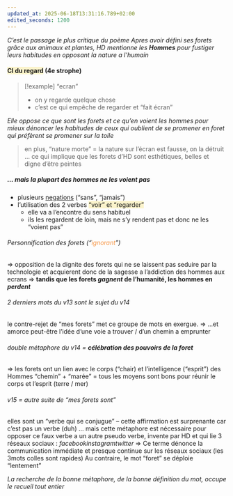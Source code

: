 ```yaml
---
updated_at: 2025-06-18T13:31:16.789+02:00
edited_seconds: 1200
---
```

_C’est le passage le plus critique du poème
Apres avoir défini ses forets grâce aux animaux et plantes, HD mentionne les **Hommes** pour fustiger leurs habitudes en opposant la nature a l’humain_

#### <span style="background:rgba(240, 200, 0, 0.2)">Cl du regard</span> (4e strophe)

> [!example] “ecran” 
> - on y regarde quelque chose
> - c’est ce qui empêche de regarder et “fait écran”

*Elle oppose ce que sont les forets et ce qu’en voient les hommes pour mieux dénoncer les habitudes de ceux qui oublient de se promener en foret qui préfèrent se promener sur la toile*

> en plus, “nature morte” = la nature sur l’écran est fausse, on la détruit 
> … ce qui implique que les forets d’HD sont esthétiques, belles et digne d’être peintes 
##### … mais la plupart des hommes ne les voient pas
- plusieurs <u>negations</u> (“sans”, “jamais”)
- l’utilisation des 2 verbes <span style="background:rgba(240, 200, 0, 0.2)">“voir” et “regarder” </span>
	- elle va a l’encontre du sens habituel
	- ils les regardent de loin, mais ne s’y rendent pas et donc ne les “voient pas”
###### Personnification des forets (“<font color="#f79646">ignorant</font>”)
=> opposition de la dignite des forets qui ne se laissent pas seduire par la technologie et acquierent donc de la sagesse a l’addiction des hommes aux ecrans
=> **tandis que les forets *gagnent* de l’humanité, les hommes en *perdent***
###### 2 derniers mots du v13 sont le sujet du v14 
le contre-rejet de “mes forets” met ce groupe de mots en exergue.
=> …et amorce peut-être l’idée d’une voie a trouver / d’un chemin a emprunter
###### double métaphore du v14 = **célébration des pouvoirs de la foret** 
=> les forets ont un lien avec le corps (“chair) et l’intelligence (“esprit”) des Hommes
“chemin” + “marée” = tous les moyens sont bons pour réunir le corps et l’esprit (terre / mer)
###### v15 = autre suite de “mes forets sont”
elles sont un “verbe qui se conjugue” – cette affirmation est surprenante car c’est pas un verbe (duh)
… mais cette métaphore est nécessaire pour opposer ce faux verbe a un autre pseudo verbe, invente par HD et qui lie 3 réseaux sociaux : *facebookinstagramtwitter*
=> Ce terme dénonce la communication immédiate et presque continue sur les réseaux sociaux (les 3mots colles sont rapides) 
Au contraire, le mot “foret” se déploie “lentement”

_La recherche de la bonne métaphore, de la bonne définition du mot, occupe le recueil tout entier_
